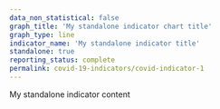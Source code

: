 ```yaml
---
data_non_statistical: false
graph_title: 'My standalone indicator chart title'
graph_type: line
indicator_name: 'My standalone indicator title'
standalone: true
reporting_status: complete
permalink: covid-19-indicators/covid-indicator-1
---
```

My standalone indicator content
